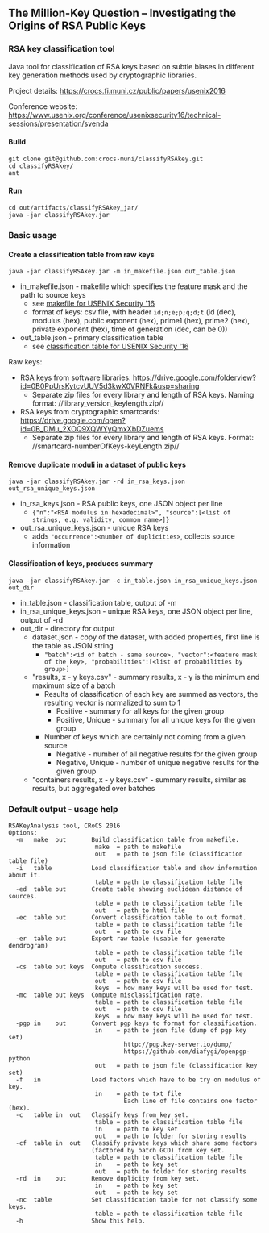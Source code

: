 ## The Million-Key Question – Investigating the Origins of RSA Public Keys
### RSA key classification tool

Java tool for classification of RSA keys based on subtle biases in different key generation methods used by cryptographic libraries.

Project details: https://crocs.fi.muni.cz/public/papers/usenix2016

Conference website: https://www.usenix.org/conference/usenixsecurity16/technical-sessions/presentation/svenda

#### Build
```
git clone git@github.com:crocs-muni/classifyRSAkey.git
cd classifyRSAkey/
ant
```

#### Run
```
cd out/artifacts/classifyRSAkey_jar/
java -jar classifyRSAkey.jar
```

### Basic usage

#### Create a classification table from raw keys
```
java -jar classifyRSAkey.jar -m in_makefile.json out_table.json
```
* in_makefile.json - makefile which specifies the feature mask and the path to source keys
  * see [makefile for USENIX Security '16](usenixsecurity16/classificationTableMakefile.json)
  * format of keys: csv file, with header ```id;n;e;p;q;d;t``` (id (dec), modulus (hex), public exponent (hex), prime1 (hex), prime2 (hex), private exponent (hex), time of generation (dec, can be 0))
* out_table.json - primary classification table
  * see [classification table for USENIX Security '16](usenixsecurity16/classificationTable.json)
  
Raw keys:
* RSA keys from software libraries: https://drive.google.com/folderview?id=0B0PpUrsKytcyUUV5d3kwX0VRNFk&usp=sharing
  * Separate zip files for every library and length of RSA keys. Naming format: //library_version_keylength.zip// 
* RSA keys from cryptographic smartcards: https://drive.google.com/open?id=0B_DMu_2XOQ9XQWYyQmxXbDZuems
  * Separate zip files for every library and length of RSA keys. Format: //smartcard-numberOfKeys-keyLength.zip//

#### Remove duplicate moduli in a dataset of public keys
```
java -jar classifyRSAkey.jar -rd in_rsa_keys.json out_rsa_unique_keys.json
```
* in_rsa_keys.json - RSA public keys, one JSON object per line
  * ```{"n":"<RSA modulus in hexadecimal>", "source":[<list of strings, e.g. validity, common name>]}```
* out_rsa_unique_keys.json - unique RSA keys
  * adds ```"occurrence":<number of duplicities>```, collects source information

#### Classification of keys, produces summary
```
java -jar classifyRSAkey.jar -c in_table.json in_rsa_unique_keys.json out_dir
```
* in_table.json - classification table, output of -m
* in_rsa_unique_keys.json - unique RSA keys, one JSON object per line, output of -rd
* out_dir - directory for output
  * dataset.json - copy of the dataset, with added properties, first line is the table as JSON string
    * ```"batch":<id of batch - same source>, "vector":<feature mask of the key>, "probabilities":[<list of probabilities by group>]```
  * "results, x - y keys.csv" - summary results, x - y is the minimum and maximum size of a batch
    * Results of classification of each key are summed as vectors, the resulting vector is normalized to sum to 1
      * Positive - summary for all keys for the given group
      * Positive, Unique - summary for all unique keys for the given group
    * Number of keys which are certainly not coming from a given source
      * Negative - number of all negative results for the given group
      * Negative, Unique - number of unique negative results for the given group
  * "containers results, x - y keys.csv" - summary results, similar as results, but aggregated over batches

### Default output - usage help
```
RSAKeyAnalysis tool, CRoCS 2016
Options:
  -m   make  out       Build classification table from makefile.
                        make  = path to makefile
                        out   = path to json file (classification table file)
  -i   table           Load classification table and show information about it.
                        table = path to classification table file
  -ed  table out       Create table showing euclidean distance of sources.
                        table = path to classification table file
                        out   = path to html file
  -ec  table out       Convert classification table to out format.
                        table = path to classification table file
                        out   = path to csv file
  -er  table out       Export raw table (usable for generate dendrogram)
                        table = path to classification table file
                        out   = path to csv file
  -cs  table out keys  Compute classification success.
                        table = path to classification table file
                        out   = path to csv file
                        keys  = how many keys will be used for test.
  -mc  table out keys  Compute misclassification rate.
                        table = path to classification table file
                        out   = path to csv file
                        keys  = how many keys will be used for test.
  -pgp in    out       Convert pgp keys to format for classification.
                        in    = path to json file (dump of pgp key set)
                                http://pgp.key-server.io/dump/
                                https://github.com/diafygi/openpgp-python
                        out   = path to json file (classification key set)
  -f   in              Load factors which have to be try on modulus of key.
                        in    = path to txt file
                                Each line of file contains one factor (hex).
  -c   table in  out   Classify keys from key set.
                        table = path to classification table file
                        in    = path to key set
                        out   = path to folder for storing results
  -cf  table in  out   Classify private keys which share some factors
                       (factored by batch GCD) from key set.
                        table = path to classification table file
                        in    = path to key set
                        out   = path to folder for storing results
  -rd  in    out       Remove duplicity from key set.
                        in    = path to key set
                        out   = path to key set
  -nc  table           Set classification table for not classify some keys.
                        table = path to classification table file
  -h                   Show this help.
```
